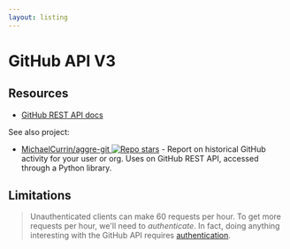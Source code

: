 ```yaml
---
layout: listing
---
```

# GitHub API V3


## Resources

- [GitHub REST API docs](https://docs.github.com/en/rest)

See also project:

- [MichaelCurrin/aggre-git ![Repo stars](https://img.shields.io/github/stars/MichaelCurrin/aggre-git?style=social)](https://github.com/MichaelCurrin/aggre-git) - Report on historical GitHub activity for your user or org. Uses on GitHub REST API, accessed through a Python library.


## Limitations

> Unauthenticated clients can make 60 requests per hour. To get more requests per hour, we'll need to _authenticate_. In fact, doing anything interesting with the GitHub API requires [authentication](https://developer.github.com/v3/#authentication).
